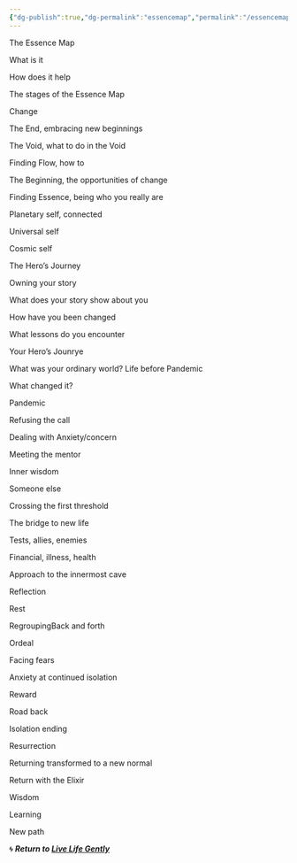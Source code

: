 ```yaml
---
{"dg-publish":true,"dg-permalink":"essencemap","permalink":"/essencemap/","dgHomeLink":true,"dgPassFrontmatter":false}
---
```



The Essence Map

What is it

How does it help

The stages of the Essence Map

Change

The End, embracing new beginnings

The Void, what to do in the Void

Finding Flow, how to

The Beginning, the opportunities of change

Finding Essence, being who you really are

Planetary self, connected

Universal self

Cosmic self

  

The Hero’s Journey

Owning your story

What does your story show about you

How have you been changed

What lessons do you encounter

  

Your Hero’s Jounrye

  

What was your ordinary world? Life before Pandemic

  

What changed it?

Pandemic

  

Refusing the call

Dealing with Anxiety/concern

  

Meeting the mentor

Inner wisdom

Someone else

Crossing the first threshold

The bridge to new life

Tests, allies, enemies

Financial, illness, health

  

Approach to the innermost cave

Reflection

Rest

RegroupingBack and forth

  

Ordeal

Facing fears

Anxiety at continued isolation

  

Reward

  

Road back

Isolation ending

  

Resurrection

  

Returning transformed to a new normal

  

Return with the Elixir

  

Wisdom

Learning

New path

🌀 ***Return to [Live Life Gently](https://livelifegently.co.uk/)***